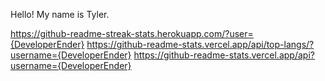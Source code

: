 Hello! My name is Tyler.

https://github-readme-streak-stats.herokuapp.com/?user={DeveloperEnder}
https://github-readme-stats.vercel.app/api/top-langs/?username={DeveloperEnder}
https://github-readme-stats.vercel.app/api?username={DeveloperEnder}
